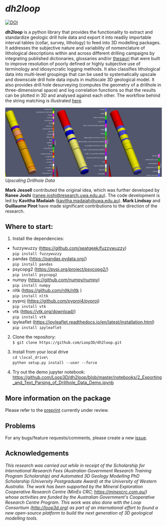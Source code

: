 # *dh2loop* <br> 
[![DOI](https://zenodo.org/badge/243455612.svg)](https://zenodo.org/badge/latestdoi/243455612)

***dh2loop*** is a python library that provides the functionality to extract and standardize geologic drill hole data and export it into readily importable interval tables (collar, survey, lithology) to feed into 3D modelling packages. It addresses the subjective nature and variability of nomenclature of lithological descriptions within and across different drilling campaigns by integrating published dictionaries, glossaries and/or [thesauri](https://github.com/Loop3D/dh2loop/blob/master/thesauri.md) that were built to improve resolution of poorly defined or highly subjective use of terminology and idiosyncratic logging methods. It also classifies lithological data into multi-level groupings that can be used to systematically upscale and downscale drill hole data inputs in multiscale 3D geological model. It also provides drill hole desurveying (computes the geometry of a drillhole in three-dimensional space) and log correlation functions so that the results can be plotted in 3D and analysed against each other. The workflow behind the string matching is illustrated [here](images/fig07.png). 

![Upscaling Drillhole Data](images/drillholes2.png)
*Upscaling Drillhole Data*

**Mark Jessell** contributed the original idea, which was further developed by **Ranee Joshi** (ranee.joshi@research.uwa.edu.au). The code development is led by **Kavitha Madaiah** (kavitha.madaiah@uwa.edu.au). **Mark Lindsay** and **Guillaume Pirot** have made significant contributions to the direction of the research. 

## Where to start:
  
1. Install the dependencies:
- fuzzywuzzy (https://github.com/seatgeek/fuzzywuzzy) <br>
`pip install fuzzywuzzy` <br>
- pandas (https://pandas.pydata.org/)  <br>
`pip install pandas` <br>
- psycopg2 (https://pypi.org/project/psycopg2/)  <br>
`pip install psycopg2` <br>
- numpy (https://github.com/numpy/numpy)  <br>
`pip install numpy` <br>
- nltk (https://github.com/nltk/nltk )  <br>
`pip install nltk` <br>
- pyproj (https://github.com/pyproj4/pyproj)  <br>
`pip install vtk`  <br>
- vtk (https://vtk.org/download/)  <br>
`pip install vtk`  <br>
- ipyleaflet (https://ipyleaflet.readthedocs.io/en/latest/installation.html)  <br>
`pip install ipyleaflet`  <br>

2. Clone the repository: <br>
`$ git clone https://github.com/Loop3D/dh2loop.git`

3. Install from your local drive <br>
`cd \local_drive\` <br>
`python setup.py install --user --force`

4. Try out the demo jupyter notebook:
https://github.com/Loop3D/dh2loop/blob/master/notebooks/2_Exporting_and_Text_Parsing_of_Drillhole_Data_Demo.ipynb

## More information on the package
Please refer to the [preprint](https://gmd.copernicus.org/preprints/gmd-2020-391/) currently under review.

## Problems
For any bugs/feature requests/comments, please create a new [issue](https://github.com/Loop3D/dh2loop/issues). 

## Acknowledgements
*This research was carried out while in receipt of the Scholarship for International Research Fees (Australian Government Research Training Program Scholarship) and Automated 3D Geology Modelling PhD Scholarship (University Postgraduate Award) at the University of Western Australia. The work has been supported by the Mineral Exploration Cooperative Research Centre (MinEx CRC; https://minexcrc.com.au/) whose activities are funded by the Australian Government's Cooperative Research Centre Program. This work was also done with the Loop Consortium (http://loop3d.org) as part of an international effort to found a new open-source platform to build the next generation of 3D geological modelling tools.*
